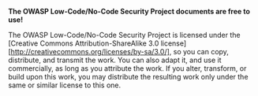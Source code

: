 **The OWASP Low-Code/No-Code Security Project documents are free to use!**

The OWASP Low-Code/No-Code Security Project is licensed under the [Creative Commons
Attribution-ShareAlike 3.0 license][http://creativecommons.org/licenses/by-sa/3.0/], so you can copy, distribute, and
transmit the work. You can also adapt it, and use it commercially, as long as
you attribute the work. If you alter, transform, or build upon this work, you
may distribute the resulting work only under the same or similar license to this
one.